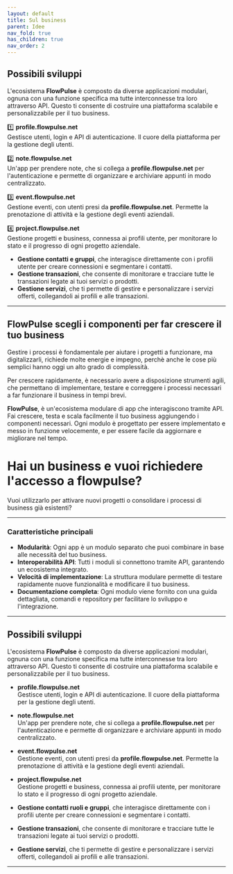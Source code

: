 ```yaml
---
layout: default
title: Sul business
parent: Idee
nav_fold: true
has_children: true
nav_order: 2
---
```


## Possibili sviluppi

L'ecosistema **FlowPulse** è composto da diverse applicazioni modulari, ognuna con una funzione specifica ma tutte interconnesse tra loro attraverso API. Questo ti consente di costruire una piattaforma scalabile e personalizzabile per il tuo business.

1️⃣ **profile.flowpulse.net**  
   Gestisce utenti, login e API di autenticazione. Il cuore della piattaforma per la gestione degli utenti.

2️⃣ **note.flowpulse.net**  
   Un'app per prendere note, che si collega a **profile.flowpulse.net** per l'autenticazione e permette di organizzare e archiviare appunti in modo centralizzato.

3️⃣ **event.flowpulse.net**  
   Gestione eventi, con utenti presi da **profile.flowpulse.net**. Permette la prenotazione di attività e la gestione degli eventi aziendali.

4️⃣ **project.flowpulse.net**  
   Gestione progetti e business, connessa ai profili utente, per monitorare lo stato e il progresso di ogni progetto aziendale.

- **Gestione contatti e gruppi**, che interagisce direttamente con i profili utente per creare connessioni e segmentare i contatti.
- **Gestione transazioni**, che consente di monitorare e tracciare tutte le transazioni legate ai tuoi servizi o prodotti.
- **Gestione servizi**, che ti permette di gestire e personalizzare i servizi offerti, collegandoli ai profili e alle transazioni.

---


## FlowPulse scegli i componenti per far crescere il tuo business


Gestire i processi è fondamentale per aiutare i progetti a funzionare, ma  digitalizzarli, richiede molte energie e impegno, perchè anche le cose più semplici hanno oggi un alto grado di complessità. 

Per crescere rapidamente, è necessario avere a disposizione strumenti agili, che permettano di implementare, testare e correggere i processi necessari a far funzionare il business in tempi brevi. 

**FlowPulse**, è un'ecosistema modulare di app che interagiscono tramite API.
Fai crescere, testa e scala facilmente il tuo business aggiungendo i componenti necessari. Ogni modulo è progettato per essere implementato e messo in funzione velocemente, e per essere facile da aggiornare e migliorare nel tempo.


# Hai un business e vuoi richiedere l'accesso a flowpulse?
Vuoi utilizzarlo per attivare nuovi progetti o consolidare i processi di business già esistenti?

---

### Caratteristiche principali

* **Modularità**: Ogni app è un modulo separato che puoi combinare in base alle necessità del tuo business.
* **Interoperabilità API**: Tutti i moduli si connettono tramite API, garantendo un ecosistema integrato.
* **Velocità di implementazione**: La struttura modulare permette di testare rapidamente nuove funzionalità e modificare il tuo business.
* **Documentazione completa**: Ogni modulo viene fornito con una guida dettagliata, comandi e repository per facilitare lo sviluppo e l'integrazione.

---


## Possibili sviluppi

L'ecosistema **FlowPulse** è composto da diverse applicazioni modulari, ognuna con una funzione specifica ma tutte interconnesse tra loro attraverso API. Questo ti consente di costruire una piattaforma scalabile e personalizzabile per il tuo business.

- **profile.flowpulse.net**  
   Gestisce utenti, login e API di autenticazione. Il cuore della piattaforma per la gestione degli utenti.

- **note.flowpulse.net**  
   Un'app per prendere note, che si collega a **profile.flowpulse.net** per l'autenticazione e permette di organizzare e archiviare appunti in modo centralizzato.

- **event.flowpulse.net**  
   Gestione eventi, con utenti presi da **profile.flowpulse.net**. Permette la prenotazione di attività e la gestione degli eventi aziendali.

- **project.flowpulse.net**  
   Gestione progetti e business, connessa ai profili utente, per monitorare lo stato e il progresso di ogni progetto aziendale.

- **Gestione contatti ruoli e gruppi**, che interagisce direttamente con i profili utente per creare connessioni e segmentare i contatti.

- **Gestione transazioni**, che consente di monitorare e tracciare tutte le transazioni legate ai tuoi servizi o prodotti.
- **Gestione servizi**, che ti permette di gestire e personalizzare i servizi offerti, collegandoli ai profili e alle transazioni.

---

